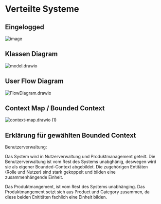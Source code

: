 # Verteilte Systeme

## Eingelogged
![image](https://hackmd.io/_uploads/BkWolB1JC.png)

## Klassen Diagram
![model.drawio](https://hackmd.io/_uploads/SJio2NJJR.png)

<div style="page-break-after: always;"></div>

## User Flow Diagram
![FlowDiagram.drawio](https://hackmd.io/_uploads/H1kEh41JC.png)

## Context Map / Bounded Context
![context-map.drawio (1)](https://hackmd.io/_uploads/S1e6fHJJA.png)

<div style="page-break-after: always;"></div>

## Erklärung für gewählten Bounded Context
Benutzerverwaltung:

Das System wird in Nutzerverwaltung und Produktmanagement geteilt.
Die Benutzerverwaltung ist vom Rest des Systems unabghänig, deswegen wird sie als eigener Bounded-Context abgebildet. Die zugehörigen Entitäten (Rolle und Nutzer) sind stark gekoppelt und bilden eine zusammenhängende Einheit.


Das Produktmangement, ist vom Rest des Systems unabhänging. Das Produktmangement setzt sich aus Product und Category zusammen, da diese beiden Enititäten fachlich eine Einheit bilden. 

